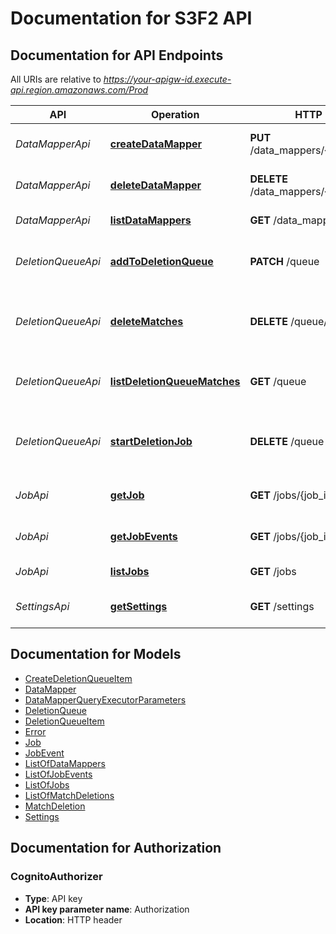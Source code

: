 # Documentation for S3F2 API

<a name="documentation-for-api-endpoints"></a>
## Documentation for API Endpoints

All URIs are relative to *https://your-apigw-id.execute-api.region.amazonaws.com/Prod*

API | Operation | HTTP request | Description
------------ | ------------- | ------------- | -------------
*DataMapperApi* | [**createDataMapper**](./Apis/DataMapperApi.md#createDataMapper) | **PUT** /data_mappers/{data_mapper_id} | Creates a data mapper
*DataMapperApi* | [**deleteDataMapper**](./Apis/DataMapperApi.md#deleteDataMapper) | **DELETE** /data_mappers/{data_mapper_id} | Removes a data mapper
*DataMapperApi* | [**listDataMappers**](./Apis/DataMapperApi.md#listDataMappers) | **GET** /data_mappers | Lists data mappers
*DeletionQueueApi* | [**addToDeletionQueue**](./Apis/DeletionQueueApi.md#addToDeletionQueue) | **PATCH** /queue | Adds an item to the deletion queue
*DeletionQueueApi* | [**deleteMatches**](./Apis/DeletionQueueApi.md#deleteMatches) | **DELETE** /queue/matches | Removes an item from the deletion queue
*DeletionQueueApi* | [**listDeletionQueueMatches**](./Apis/DeletionQueueApi.md#listDeletionQueueMatches) | **GET** /queue | Lists deletion queue items
*DeletionQueueApi* | [**startDeletionJob**](./Apis/DeletionQueueApi.md#startDeletionJob) | **DELETE** /queue | Starts a job for the items in the deletion queue
*JobApi* | [**getJob**](./Apis/JobApi.md#getJob) | **GET** /jobs/{job_id} | Returns the details of a job
*JobApi* | [**getJobEvents**](./Apis/JobApi.md#getJobEvents) | **GET** /jobs/{job_id}/events | Lists all events for a job
*JobApi* | [**listJobs**](./Apis/JobApi.md#listJobs) | **GET** /jobs | Lists all jobs
*SettingsApi* | [**getSettings**](./Apis/SettingsApi.md#getSettings) | **GET** /settings | Gets the solution settings


<a name="documentation-for-models"></a>
## Documentation for Models

 - [CreateDeletionQueueItem](./Models/CreateDeletionQueueItem.md)
 - [DataMapper](./Models/DataMapper.md)
 - [DataMapperQueryExecutorParameters](./Models/DataMapperQueryExecutorParameters.md)
 - [DeletionQueue](./Models/DeletionQueue.md)
 - [DeletionQueueItem](./Models/DeletionQueueItem.md)
 - [Error](./Models/Error.md)
 - [Job](./Models/Job.md)
 - [JobEvent](./Models/JobEvent.md)
 - [ListOfDataMappers](./Models/ListOfDataMappers.md)
 - [ListOfJobEvents](./Models/ListOfJobEvents.md)
 - [ListOfJobs](./Models/ListOfJobs.md)
 - [ListOfMatchDeletions](./Models/ListOfMatchDeletions.md)
 - [MatchDeletion](./Models/MatchDeletion.md)
 - [Settings](./Models/Settings.md)


<a name="documentation-for-authorization"></a>
## Documentation for Authorization

<a name="CognitoAuthorizer"></a>
### CognitoAuthorizer

- **Type**: API key
- **API key parameter name**: Authorization
- **Location**: HTTP header

